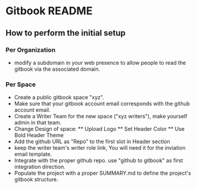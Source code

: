 # Gitbook README

## How to perform the initial setup

### Per Organization
* modify a subdomain in your web presence to allow people to read the gitbook via the associated domain.

### Per Space
* Create a public gitbook space "xyz". 
* Make sure that your gitbook account email corresponds with the github account email.
* Create a Writer Team for the new space ("xyz writers"), make yourself admin in that team.
* Change Design of space:
** Upload Logo
** Set Header Color
** Use Bold Header Theme
* Add the github URL as "Repo" to the first slot in Header section
* keep the writer team's writer role link, You will need it for the inviation email template.
* Integrate with the proper github repo. use "github to gitbook" as first integration direction.
* Populate the project with a proper SUMMARY.md to define the project's gitbook structure. 